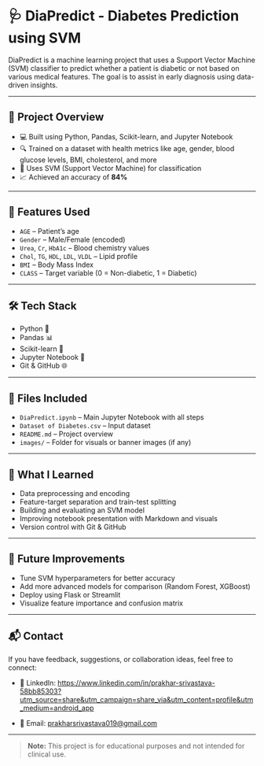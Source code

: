 # 🩺 DiaPredict - Diabetes Prediction using SVM

DiaPredict is a machine learning project that uses a Support Vector Machine (SVM) classifier to predict whether a patient is diabetic or not based on various medical features. The goal is to assist in early diagnosis using data-driven insights.

---

## 📌 Project Overview

- 💻 Built using Python, Pandas, Scikit-learn, and Jupyter Notebook
- 🔍 Trained on a dataset with health metrics like age, gender, blood glucose levels, BMI, cholesterol, and more
- 🤖 Uses SVM (Support Vector Machine) for classification
- 📈 Achieved an accuracy of **84%**

---

## 🔬 Features Used

- `AGE` – Patient’s age  
- `Gender` – Male/Female (encoded)  
- `Urea`, `Cr`, `HbA1c` – Blood chemistry values  
- `Chol`, `TG`, `HDL`, `LDL`, `VLDL` – Lipid profile  
- `BMI` – Body Mass Index  
- `CLASS` – Target variable (0 = Non-diabetic, 1 = Diabetic)

---

## 🛠️ Tech Stack

- Python 🐍
- Pandas 📊
- Scikit-learn 🤖
- Jupyter Notebook 📓
- Git & GitHub 🌐

---

## 📁 Files Included

- `DiaPredict.ipynb` – Main Jupyter Notebook with all steps
- `Dataset of Diabetes.csv` – Input dataset
- `README.md` – Project overview
- `images/` – Folder for visuals or banner images (if any)

---

## 🧠 What I Learned

- Data preprocessing and encoding
- Feature-target separation and train-test splitting
- Building and evaluating an SVM model
- Improving notebook presentation with Markdown and visuals
- Version control with Git & GitHub

---


## 🚀 Future Improvements

- Tune SVM hyperparameters for better accuracy
- Add more advanced models for comparison (Random Forest, XGBoost)
- Deploy using Flask or Streamlit
- Visualize feature importance and confusion matrix

---
 
## 📬 Contact

If you have feedback, suggestions, or collaboration ideas, feel free to connect:

- 💼 LinkedIn: https://www.linkedin.com/in/prakhar-srivastava-58bb85303?utm_source=share&utm_campaign=share_via&utm_content=profile&utm_medium=android_app

- 📧 Email: prakharsrivastava019@gmail.com

---

> **Note:** This project is for educational purposes and not intended for clinical use.

